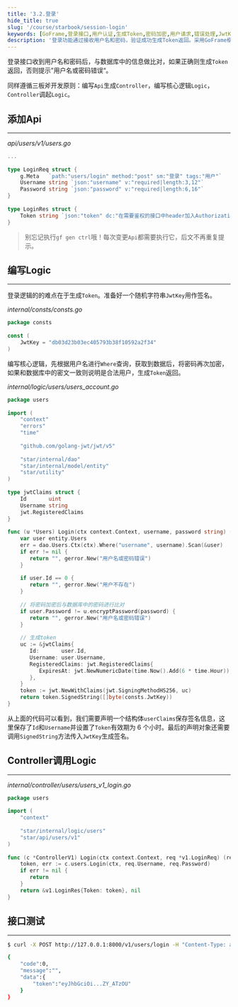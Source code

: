```yaml
---
title: '3.2.登录'
hide_title: true
slug: '/course/starbook/session-login'
keywords: [GoFrame,登录接口,用户认证,生成Token,密码加密,用户请求,错误处理,JwtKey,接口测试,编写逻辑]
description: '登录功能通过接收用户名和密码，验证成功生成Token返回。采用GoFrame框架，遵循三板斧开发原则，包括Api生成Controller，编写核心Logic逻辑。通过JwtKey生成签名，Token有效期为六小时。在Controller中调用核心逻辑实现登录功能，并测试接口确保功能正常。'
---
```

登录接口收到用户名和密码后，与数据库中的信息做比对，如果正确则生成`Token`返回，否则提示”用户名或密码错误“。

同样遵循三板斧开发原则：编写`Api`生成`Controller`，编写核心逻辑`Logic`，`Controller`调起`Logic`。
## 添加Api
---
*api/users/v1/users.go*
```go
...
  
type LoginReq struct {  
    g.Meta   `path:"users/login" method:"post" sm:"登录" tags:"用户"`  
    Username string `json:"username" v:"required|length:3,12"`  
    Password string `json:"password" v:"required|length:6,16"`  
}  
  
type LoginRes struct {  
    Token string `json:"token" dc:"在需要鉴权的接口中header加入Authorization: token"`
}
```

> 别忘记执行`gf gen ctrl`哦！每次变更`Api`都需要执行它，后文不再重复提示。

## 编写Logic
---
登录逻辑的的难点在于生成`Token`。准备好一个随机字符串`JwtKey`用作签名。

*internal/consts/consts.go*
```go
package consts  
  
const (  
    JwtKey = "db03d23b03ec405793b38f10592a2f34"  
)
```

编写核心逻辑，先根据用户名进行`Where`查询，获取到数据后，将密码再次加密，如果和数据库中的密文一致则说明是合法用户，生成`Token`返回。

*internal/logic/users/users_account.go*
```go
package users  
  
import (  
    "context"  
    "errors"
    "time"  
    
    "github.com/golang-jwt/jwt/v5"
    
    "star/internal/dao"    
    "star/internal/model/entity"    
    "star/utility"
)
  
type jwtClaims struct {  
    Id       uint  
    Username string  
    jwt.RegisteredClaims  
}  
  
func (u *Users) Login(ctx context.Context, username, password string) (tokenString string, err error) {  
    var user entity.Users  
    err = dao.Users.Ctx(ctx).Where("username", username).Scan(&user)  
    if err != nil {  
       return "", gerror.New("用户名或密码错误")  
    }  
  
    if user.Id == 0 {  
       return "", gerror.New("用户不存在")  
    }  
  
    // 将密码加密后与数据库中的密码进行比对  
    if user.Password != u.encryptPassword(password) {  
       return "", gerror.New("用户名或密码错误")  
    }  
  
    // 生成token  
    uc := &jwtClaims{  
       Id:       user.Id,  
       Username: user.Username,  
       RegisteredClaims: jwt.RegisteredClaims{  
          ExpiresAt: jwt.NewNumericDate(time.Now().Add(6 * time.Hour)),  
       },  
    }  
    token := jwt.NewWithClaims(jwt.SigningMethodHS256, uc)
    return token.SignedString([]byte(consts.JwtKey))
}
```

从上面的代码可以看到，我们需要声明一个结构体`userClaims`保存签名信息，这里保存了`Id`和`Username`并设置了`Token`有效期为 6 个小时。最后的声明对象还需要调用`SignedString`方法传入`JwtKey`生成签名。

## Controller调用Logic
---
*internal/controller/users/users_v1_login.go*
```go
package users  
  
import (  
    "context"  
    
    "star/internal/logic/users"  
    "star/api/users/v1"
)  
  
func (c *ControllerV1) Login(ctx context.Context, req *v1.LoginReq) (res *v1.LoginRes, err error) {  
    token, err := c.users.Login(ctx, req.Username, req.Password)  
    if err != nil {  
       return  
    }  
    return &v1.LoginRes{Token: token}, nil  
}
```

## 接口测试
---
```bash
$ curl -X POST http://127.0.0.1:8000/v1/users/login -H "Content-Type: application/json" -d "{\"username\":\"oldme\", \"password\":\"123456\"}"

{
    "code":0,
    "message":"",
    "data":{
        "token":"eyJhbGciOi...ZY_ATzOU"
    }
}
```
